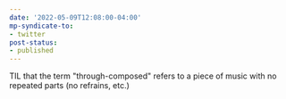 ```yaml
---
date: '2022-05-09T12:08:00-04:00'
mp-syndicate-to:
- twitter
post-status:
- published
---
```


TIL that the term "through-composed" refers to a piece of music with no repeated parts (no refrains, etc.) 